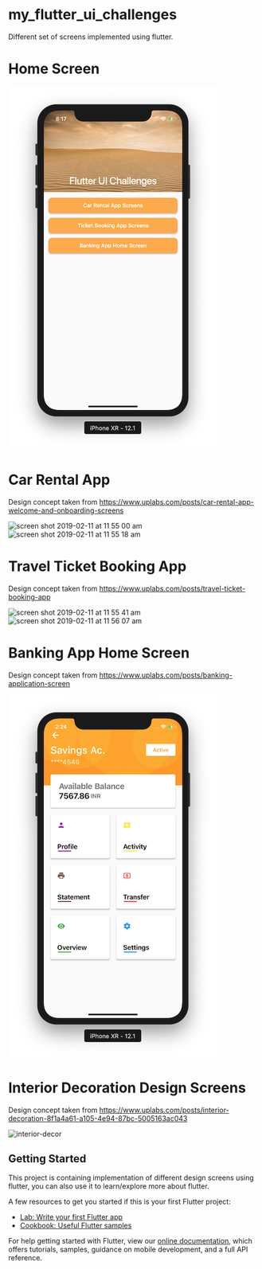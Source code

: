 # my_flutter_ui_challenges

Different set of screens implemented using flutter. 

# Home Screen

![](/screenshots/screenshot_home.png)

# Car Rental App 
Design concept taken from https://www.uplabs.com/posts/car-rental-app-welcome-and-onboarding-screens 

<img width="430" alt="screen shot 2019-02-11 at 11 55 00 am" src="https://user-images.githubusercontent.com/29778659/52549213-e099f600-2df3-11e9-84f8-512a87139c66.png">

<img width="430" alt="screen shot 2019-02-11 at 11 55 18 am" src="https://user-images.githubusercontent.com/29778659/52549222-eabbf480-2df3-11e9-81d5-e9758427ddae.png">

# Travel Ticket Booking App
Design concept taken from https://www.uplabs.com/posts/travel-ticket-booking-app

<img width="430" alt="screen shot 2019-02-11 at 11 55 41 am" src="https://user-images.githubusercontent.com/29778659/52549234-fa3b3d80-2df3-11e9-8493-436376dd4299.png">

<img width="430" alt="screen shot 2019-02-11 at 11 56 07 am" src="https://user-images.githubusercontent.com/29778659/52549251-0921f000-2df4-11e9-84f3-76f4e22ac5b1.png">

# Banking App Home Screen
Design concept taken from https://www.uplabs.com/posts/banking-application-screen

![](/screenshots/screenshot_banking.png)

# Interior Decoration Design Screens
Design concept taken from https://www.uplabs.com/posts/interior-decoration-8f1a4a61-a105-4e94-87bc-5005163ac043

![interior-decor](https://user-images.githubusercontent.com/29778659/54197515-f8919200-44e5-11e9-8b97-2f809ca50547.gif)

## Getting Started

This project is containing implementation of different design screens using flutter, you can also use it to learn/explore more about flutter.

A few resources to get you started if this is your first Flutter project:

- [Lab: Write your first Flutter app](https://flutter.io/docs/get-started/codelab)
- [Cookbook: Useful Flutter samples](https://flutter.io/docs/cookbook)

For help getting started with Flutter, view our 
[online documentation](https://flutter.io/docs), which offers tutorials, 
samples, guidance on mobile development, and a full API reference.
